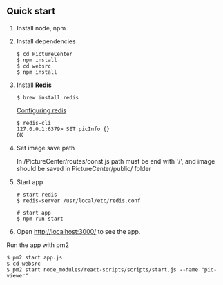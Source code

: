 ## Quick start

1. Install node, npm

2. Install dependencies

   ```shell
   $ cd PictureCenter
   $ npm install
   $ cd websrc
   $ npm install
   ```

3. Install [**Redis**](http://redis.io/)

   ```shell
   $ brew install redis
   ```

   [Configuring redis](https://medium.com/@petehouston/install-and-config-redis-on-mac-os-x-via-homebrew-eb8df9a4f298)

   ```shell
   $ redis-cli
   127.0.0.1:6379> SET picInfo {}
   OK
   ```

4. Set image save path

   In /PictureCenter/routes/const.js
   path must be end with '/', and image should be saved in PictureCenter/public/ folder


5. Start app

   ```shell
   # start redis
   $ redis-server /usr/local/etc/redis.conf
   
   # start app
   $ npm run start
   ```

6. Open <http://localhost:3000/> to see the app.

Run the app with pm2

   ```shell
   $ pm2 start app.js
   $ cd websrc
   $ pm2 start node_modules/react-scripts/scripts/start.js --name "pic-viewer"
   ```
